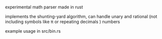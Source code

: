 
experimental math parser made in rust

implements the shunting-yard algorithm, can handle unary and rational (not including symbols like π or repeating decimals ) numbers

example usage in src/bin.rs
